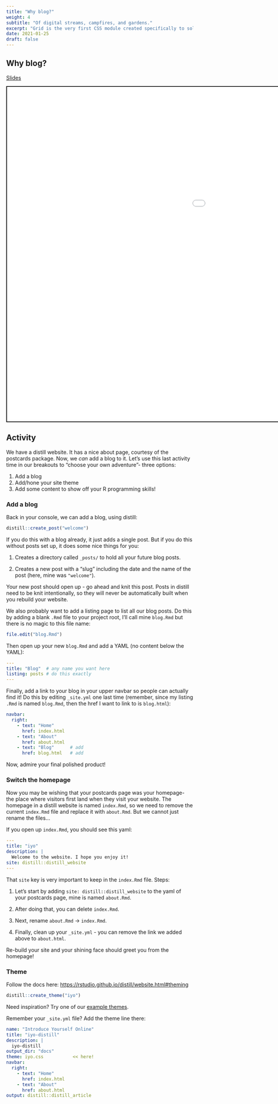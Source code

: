 ```yaml
---
title: "Why blog?"
weight: 4
subtitle: "Of digital streams, campfires, and gardens."
excerpt: "Grid is the very first CSS module created specifically to solve the layout problems we’ve all been hacking our way around for as long as we’ve been making websites."
date: 2021-01-25
draft: false
---
```


<script src="{{< blogdown/postref >}}index_files/fitvids/fitvids.min.js"></script>

## Why blog?

[Slides](/slides/04-why-blog.html)

<div class="shareagain" style="min-width:300px;margin:1em auto;">
<iframe src="/slides/04-why-blog.html" width="1600" height="900" style="border:2px solid currentColor;" loading="lazy" allowfullscreen></iframe>
<script>fitvids('.shareagain', {players: 'iframe'});</script>
</div>

## Activity

We have a distill website. It has a nice about page, courtesy of the postcards package. Now, we *can* add a blog to it. Let’s use this last activity time in our breakouts to “choose your own adventure”- three options:

1.  Add a blog
2.  Add/hone your site theme
3.  Add some content to show off your R programming skills!

### Add a blog

Back in your console, we can add a blog, using distill:

``` r
distill::create_post("welcome")
```

If you do this with a blog already, it just adds a single post. But if you do this without posts set up, it does some nice things for you:

1.  Creates a directory called `_posts/` to hold all your future blog posts.

2.  Creates a new post with a “slug” including the date and the name of the post (here, mine was `"welcome"`).

Your new post should open up - go ahead and knit this post. Posts in distill need to be knit intentionally, so they will never be automatically built when you rebuild your website.

We also probably want to add a listing page to list all our blog posts. Do this by adding a blank `.Rmd` file to your project root, I’ll call mine `blog.Rmd` but there is no magic to this file name:

``` r
file.edit("blog.Rmd")
```

Then open up your new `blog.Rmd` and add a YAML (no content below the YAML):

``` yaml
---
title: "Blog"  # any name you want here
listing: posts # do this exactly
---
```

Finally, add a link to your blog in your upper navbar so people can actually find it! Do this by editing `_site.yml` one last time (remember, since my listing `.Rmd` is named `blog.Rmd`, then the href I want to link to is `blog.html`):

``` yaml
navbar:
  right:
    - text: "Home"
      href: index.html
    - text: "About"
      href: about.html
    - text: "Blog"      # add
      href: blog.html   # add
```

Now, admire your final polished product!

### Switch the homepage

Now you may be wishing that your postcards page was your homepage- the place where visitors first land when they visit your website. The homepage in a distill website is named `index.Rmd`, so we need to remove the current `index.Rmd` file and replace it with `about.Rmd`. But we cannot just rename the files…

If you open up `index.Rmd`, you should see this yaml:

``` yaml
---
title: "iyo"
description: |
  Welcome to the website. I hope you enjoy it!
site: distill::distill_website
---
```

That `site` key is very important to keep in the `index.Rmd` file. Steps:

1.  Let’s start by adding `site: distill::distill_website` to the yaml of your postcards page, mine is named `about.Rmd`.

2.  After doing that, you can delete `index.Rmd`.

3.  Next, rename `about.Rmd` -&gt; `index.Rmd`.

4.  Finally, clean up your `_site.yml` - you can remove the link we added above to `about.html`.

Re-build your site and your shining face should greet you from the homepage!

### Theme

Follow the docs here: <https://rstudio.github.io/distill/website.html#theming>

``` r
distill::create_theme("iyo")
```

Need inspiration? Try one of our [example themes](https://rstudio.github.io/distill/website.html#example-themes).

Remember your `_site.yml` file? Add the theme line there:

``` yaml
name: "Introduce Yourself Online"
title: "iyo-distill"
description: |
  iyo-distill
output_dir: "docs"
theme: iyo.css           << here!
navbar:
  right:
    - text: "Home"
      href: index.html
    - text: "About"
      href: about.html
output: distill::distill_article
```
